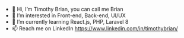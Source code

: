 - 👋 Hi, I’m Timothy Brian, you can call me Brian
- 👀 I’m interested in Front-end, Back-end, UI/UX
- 🌱 I’m currently learning  React.js, PHP, Laravel 8
- 📫 Reach me on LinkedIn https://www.linkedin.com/in/timothybrian/

<!---
timothy-brian/timothy-brian is a ✨ special ✨ repository because its `README.md` (this file) appears on your GitHub profile.
You can click the Preview link to take a look at your changes.
--->
